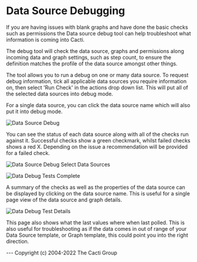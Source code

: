 # Data Source Debugging

If you are having issues with blank graphs and have done the basic checks such
as permissions the Data source debug tool can help troubleshoot what
information is coming into Cacti.

The debug tool will check the data source, graphs and permissions along incoming
data and graph settings, such as step count, to ensure the definition matches
the profile of the data source amongst other things.

The tool allows you to run a debug on one or many data source. To request debug
information, tick all applicable data sources you require information on, then
select 'Run Check' in the actions drop down list.  This will put all of the
selected data sources into debug mode.

For a single data source, you can click the data source name which will also
put it into debug mode.

![Data Source Debug](images/data-debug.png)

You can see the status of each data source along with all of the checks run
against it. Successful checks show a green checkmark, whilst failed checks shows
a red X.  Depending on the issue a recommendation will be provided for a failed
check.

![Data Source Debug Select Data Sources](images/data-debug1.png)

![Data Debug Tests Complete](images/data-debug3.png)

A summary of the checks as well as the properties of the data source
can be displayed by clicking on the data source name.  This is useful
for a single page view of the data source and graph details.

![Data Debug Test Details](images/data-debug4.png)

This page also shows what the last values where when last polled. This is also
useful for troubleshooting as if the data comes in out of range of your Data
Source template, or Graph template, this could point you into the right direction.

--- <copy>Copyright (c) 2004-2022 The Cacti Group</copy>
